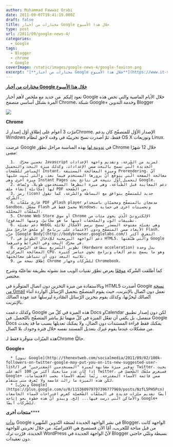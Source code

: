 ```yaml
---
author: Muhammad Fawwaz Orabi
date: 2011-09-07T18:41:19.000Z
draft: false
title: مختارات من أخبار Google خلال هذا الأسبوع
type: post
url: /2011/09/google-news-4/
categories:
  - Google
tags:
  - Blogger
  - chrome
  - Google
coverImage: /static/images/google-news-4/google-favicon.png
excerpt: "[**مختارات من أخبار Google خلال هذا الأسبوع**](https://www.it-scoop.com/2011/09/google-news-4/)\n\nنعود إليكم \_من جديد مع ملخص لأهم أخبار Google خلال الأيام الماضية والتي تخص هذه المرة بشكل أساسي متصفح Chrome، شبكة Google+ وخدمة التدوين Blogger\n\n\n\n**Chrome**\n\nمرّت 3 أعوام على إطلاق أوّل إصدار لـChrome. الإصدار الأوّل"
---
```

[**مختارات من أخبار Google خلال هذا الأسبوع**](https://www.it-scoop.com/2011/09/google-news-4/)

نعود إليكم  من جديد مع ملخص لأهم أخبار Google خلال الأيام الماضية والتي تخص هذه المرة بشكل أساسي متصفح Chrome، شبكة Google+ وخدمة التدوين Blogger

![](/static/images/google-news-4/google-favicon.png)

**Chrome**

مرّت 3 أعوام على إطلاق أوّل إصدار لـChrome. الإصدار الأوّل للمتصفّح كان يدعم Windows فقط، ثمّ أصدرت نسخ تجريبيّة في وقت لاحق لنظام OS X وتوزيعات Linux.

عرضت Google في [تدوينة لها](http://feedproxy.google.com/%7Er/blogspot/MKuf/%7E3/S8-fq1mbBNY/happy-third-birthday-chrome.html) بهذه المناسبة مراحل تطوّر Chrome خلال 12 شهرًا مضى:

~~~
  1.  تحسين محرّك Javascript لمزيد من السّرعة، وتقديم واجهة الإعدادات الجديدة الّتي تسمح بالبحث ضمن الإعدادات. وكذلك ميزة البحث والتحميل المباشر للصّفحات Instant، وميزة المعالجة المستبقة Prerendering، أيّ معالجة الصفحة الّتي يتوقّع أنّ يزورها المستخدم فيما بعد، والّتي بُنيت عليها ميزة أخرى وهي Instant Pages لتحميل أوّل نتيجة في نتائج بحث Google.
  2. دعم المعاينة قبل الطّباعة، وهي ميزة انتظرها المستخدمون طويلاً، ويُضاف لها إمكانيّة إنشاء ملف PDF من الصّفحة.
  3. رمز (icon) جديد للمتصفّح يتوافق مع البساطة والسّرعة، كما تقول الشّركة.
  4. قارئ ملفّات PDF وFlash player مدمجان بالمتصفّح ومحميّان باستخدام Sandbox. مشغّل Flash محميّ فقط في Windows. وتحسينات اخرى في حماية الملفّات المحمّلة.
  5. Chrome Web Store أو سوق Chrome الإلكترونيّ الّذي يحوي مئات من تطبيقات الوِب والملحقات (منها ما هو مجّانيّ، ومنها المدفوع).
  6. دعم تقنيّة WebGL وهي تقنيّة مفتوحة المصدر تسمح برسم الأشكال ثلاثيّة الأبعاد ضمن المتصفّح ودون الاعتماد على برنامج أو ملحق خارجيّ مثل Flash. جرّب [Google Body](http://bodybrowser.googlelabs.com/) لتعرف أكثر!
  7. دعم الواجهة البرمجية للإدخال الصّوتيّ في HTML5، والّتي طبّقتها Google في محرّك البحث وفي الخرائط وغيرهما.
  8. تطوير التّسريع ببطاقة الرّسوم (Hardware acceleration) بدل وحدة المعالجة المركزيّة CPU، وهو ما يسمح بدعم ألعاب وبرامج تحوي عناصر كثيرة ثلاثية البعد دون أن تتباطئ معالجتها.
  9. إطلاق نسخة من Chrome للشّركات وجهاز Chromebook.
~~~

كما أطلقت الشّركة [موقعًا](http://evolutionofweb.appspot.com/) يعرض تطوّر تقنيات الويب منذ نشوئه بطريقة تفاعليّة وشرح مختصر.

وبالاستفادة من ميزة التخزين دون اتصال المتوفّرة في HTML5 أصدرت Google [نسخة من Gmail](https://chrome.google.com/webstore/detail/ejidjjhkpiempkbhmpbfngldlkglhimk) تعمل دون اتّصال بالإنترنت، حيث يقوم المتصفّح بتحميل الرّسائل الواردة أثناء اتّصالك ليخزّنها، وكذلك يقوم بتخزين الرّسائل الصّادرة ليرسلها عند عودة اتّصالك بالإنترنت.

وكذلك دعمت Google هذه الميزة في كلّ من Docs وCalendar لكن دون إصدار تطبيق منفصل، بل يكفي أن تفعّل الميزة في كلّ منهما ثمّ يباشر المتصفّح بالتّحميل. في Google Docs يمكنك فقط قراءة المستندات دون اتّصال، ولا يمكنك تعديلها بسبب ما قد يحدث من مشكلات عندما يقوم غيرك بتعديل المستند نفسه خلال فترة وجودك بلا اتّصال.

هذه الميّزات متوفّرة فقط لـChrome حاليًّا.

**Google+**

~~~
  * [تنوي Google](http://thenextweb.com/socialmedia/2011/09/02/100k-followers-on-twitter-google-may-put-you-on-its-new-suggested-user-list/) توفير ميزة مشابهة لميزة "المستخدمين المقترحين" في Twitter، بحيث إذا كان عدد متابعيك أكثر من 100 ألف على Twitter، فسيعرض ملفّك الشّخصيّ في Google+ ضمن قائمة الأسماء المقترحة. ربّما تُصنّف الأسماء بحسب الاهتمامات. لكن هذه الميزة ما زالت غامضة ولا يُعرف متى ستقدّم.
  * [وتجرّب Google](https://plus.google.com/u/0/115360979797396777969/posts/NzfL5PH5Pcn) أيضًا تقديم ميّزات جديدة في الملفّات الشّخصيّة كعرض اقتراحات لأسماء الجامعات والأماكن الّتي درست فيها... إلخ. ويبدو أنّ هذه خطوة نحو إتاحة Google+ للشّركات أيضًا.
~~~

**منتجات أخرى**\*\*\*\*

[بدأت](http://buzz.blogger.com/2011/08/bloggers-fresh-new-look.html) Google في نشر الواجهة الجديدة لمنصّة التّدوين الشّهيرة Blogger، الواجهة كانت من قبل متاحة للتّجريب، أمّا الآن فستصبح هي الافتراضيّة. من خلال تجربتي للواجهة الجديدة، قرّرت ترك WordPress لأنّ الواجهة الجديدة في Blogger بسيطة وتلبّي حاجتي دون تعقيدات.
